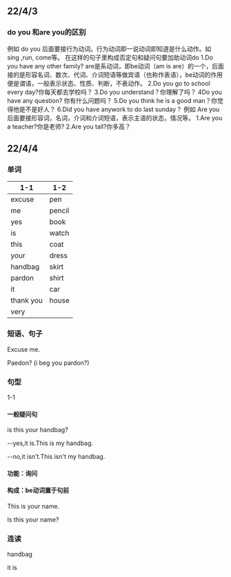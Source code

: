 ## 22/4/3

### do you 和are you的区别

例如 do you 后面要接行为动词。行为动词即一说动词即知道是什么动作。如 sing ,run, come等。 在这样的句子里构成否定句和疑问句要加助动词do
1.Do you have any other family?
are是系动词，即be动词（am is are）的一个，后面接的是形容名词、数次、代词、介词短语等做宾语（也称作表语），be动词的作用便是谓语，一般表示状态、性质、判断，不表动作。
2.Do you go to school every day?你每天都去学校吗？
3.Do you understand？你理解了吗？
4Do you have any question? 你有什么问题吗？
5.Do you think he is a good man？你觉得他是不是好人？
6.Did you have anywork to do last sunday？
例如 Are you 后面要接形容词，名词，介词和介词短语，表示主语的状态，情况等。
1.Are you a teacher?你是老师?
2.Are you tall?你多高？



## 22/4/4

### 单词

| 1-1       | 1-2    |
| --------- | ------ |
| excuse    | pen    |
| me        | pencil |
| yes       | book   | 
| is        | watch  | 
| this      | coat   | 
| your      | dress  | 
| handbag   | skirt  | 
| pardon    | shirt  | 
| it        | car    | 
| thank you | house  | 
| very      |        | 



### 短语、句子

Excuse me.

Paedon? (i beg you pardon?)



### 句型

1-1

#### 一般疑问句

is this your handbag? 

--yes,it is.This is my handbag.

--no,it isn't.This isn't my handbag.



#### 功能：询问

#### 构成：be动词置于句前

This is your name.

Is this your name?



### 连读

handbag

it is






